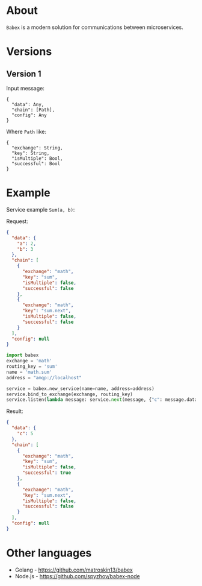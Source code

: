 # About

`Babex` is a modern solution for communications between microservices.

# Versions

## Version 1

Input message:
```
{
  "data": Any,
  "chain": [Path],
  "config": Any
}
```

Where `Path` like:
```
{
  "exchange": String,
  "key": String,
  "isMultiple": Bool,
  "successful": Bool
}
```

# Example

Service example `Sum(a, b)`:

Request:
```json
{
  "data": {
    "a": 2, 
    "b": 3
  },
  "chain": [
    {
      "exchange": "math",
      "key": "sum",
      "isMultiple": false,
      "successful": false
    },
    {
      "exchange": "math",
      "key": "sum.next",
      "isMultiple": false,
      "successful": false
    }
  ],
  "config": null
}
```

```python
import babex
exchange = 'math'
routing_key = 'sum'
name = 'math.sum'
address = "amqp://localhost"

service = babex.new_service(name=name, address=address)
service.bind_to_exchange(exchange, routing_key)
service.listen(lambda message: service.next(message, {"c": message.data["a"] + message.data["b"]}))

```

Result:
```json
{
  "data": {
    "c": 5
  },
  "chain": [
    {
      "exchange": "math",
      "key": "sum",
      "isMultiple": false,
      "successful": true
    },
    {
      "exchange": "math",
      "key": "sum.next",
      "isMultiple": false,
      "successful": false
    }
  ],
  "config": null
}
```

# Other languages

* Golang - https://github.com/matroskin13/babex
* Node.js - https://github.com/spyzhov/babex-node
